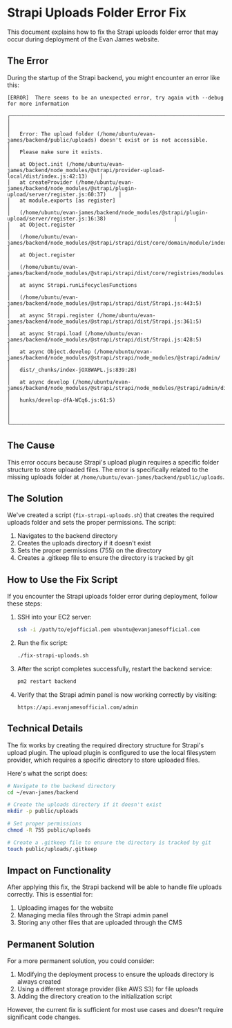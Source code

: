 # Strapi Uploads Folder Error Fix

This document explains how to fix the Strapi uploads folder error that may occur during deployment of the Evan James website.

## The Error

During the startup of the Strapi backend, you might encounter an error like this:

```
[ERROR]  There seems to be an unexpected error, try again with --debug for more information

┌──────────────────────────────────────────────────────────────────────────────────────────────────────────────────────┐
│                                                                                                                      │
│   Error: The upload folder (/home/ubuntu/evan-james/backend/public/uploads) doesn't exist or is not accessible.      │
│   Please make sure it exists.                                                                                        │
│   at Object.init (/home/ubuntu/evan-james/backend/node_modules/@strapi/provider-upload-local/dist/index.js:42:13)    │
│   at createProvider (/home/ubuntu/evan-james/backend/node_modules/@strapi/plugin-upload/server/register.js:60:37)    │
│   at module.exports [as register]                                                                                    │
│   (/home/ubuntu/evan-james/backend/node_modules/@strapi/plugin-upload/server/register.js:16:38)                      │
│   at Object.register                                                                                                 │
│   (/home/ubuntu/evan-james/backend/node_modules/@strapi/strapi/dist/core/domain/module/index.js:46:46)               │
│   at Object.register                                                                                                 │
│   (/home/ubuntu/evan-james/backend/node_modules/@strapi/strapi/dist/core/registries/modules.js:28:19)                │
│   at async Strapi.runLifecyclesFunctions                                                                             │
│   (/home/ubuntu/evan-james/backend/node_modules/@strapi/strapi/dist/Strapi.js:443:5)                                 │
│   at async Strapi.register (/home/ubuntu/evan-james/backend/node_modules/@strapi/strapi/dist/Strapi.js:361:5)        │
│   at async Strapi.load (/home/ubuntu/evan-james/backend/node_modules/@strapi/strapi/dist/Strapi.js:428:5)            │
│   at async Object.develop (/home/ubuntu/evan-james/backend/node_modules/@strapi/strapi/node_modules/@strapi/admin/   │
│   dist/_chunks/index-jOX8WAPL.js:839:28)                                                                             │
│   at async develop (/home/ubuntu/evan-james/backend/node_modules/@strapi/strapi/node_modules/@strapi/admin/dist/_c   │
│   hunks/develop-dfA-WCq6.js:61:5)                                                                                    │
│                                                                                                                      │
└──────────────────────────────────────────────────────────────────────────────────────────────────────────────────────┘
```

## The Cause

This error occurs because Strapi's upload plugin requires a specific folder structure to store uploaded files. The error is specifically related to the missing uploads folder at `/home/ubuntu/evan-james/backend/public/uploads`.

## The Solution

We've created a script (`fix-strapi-uploads.sh`) that creates the required uploads folder and sets the proper permissions. The script:

1. Navigates to the backend directory
2. Creates the uploads directory if it doesn't exist
3. Sets the proper permissions (755) on the directory
4. Creates a .gitkeep file to ensure the directory is tracked by git

## How to Use the Fix Script

If you encounter the Strapi uploads folder error during deployment, follow these steps:

1. SSH into your EC2 server:
   ```bash
   ssh -i /path/to/ejofficial.pem ubuntu@evanjamesofficial.com
   ```

2. Run the fix script:
   ```bash
   ./fix-strapi-uploads.sh
   ```

3. After the script completes successfully, restart the backend service:
   ```bash
   pm2 restart backend
   ```

4. Verify that the Strapi admin panel is now working correctly by visiting:
   ```
   https://api.evanjamesofficial.com/admin
   ```

## Technical Details

The fix works by creating the required directory structure for Strapi's upload plugin. The upload plugin is configured to use the local filesystem provider, which requires a specific directory to store uploaded files.

Here's what the script does:

```bash
# Navigate to the backend directory
cd ~/evan-james/backend

# Create the uploads directory if it doesn't exist
mkdir -p public/uploads

# Set proper permissions
chmod -R 755 public/uploads

# Create a .gitkeep file to ensure the directory is tracked by git
touch public/uploads/.gitkeep
```

## Impact on Functionality

After applying this fix, the Strapi backend will be able to handle file uploads correctly. This is essential for:

1. Uploading images for the website
2. Managing media files through the Strapi admin panel
3. Storing any other files that are uploaded through the CMS

## Permanent Solution

For a more permanent solution, you could consider:

1. Modifying the deployment process to ensure the uploads directory is always created
2. Using a different storage provider (like AWS S3) for file uploads
3. Adding the directory creation to the initialization script

However, the current fix is sufficient for most use cases and doesn't require significant code changes.
